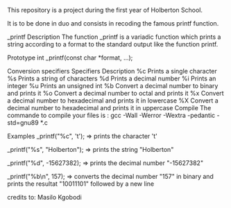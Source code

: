 This repository is a project during the first year of Holberton School.

It is to be done in duo and consists in recoding the famous printf function.

_printf
Description
The function _printf is a variadic function which prints a string according to a format to the standard output like the function printf.

Prototype
int _printf(const char *format, ...);

Conversion specifiers
Specifiers	Description
%c	Prints a single character
%s	Prints a string of characters
%d	Prints a decimal number
%i	Prints an integer
%u	Prints an unsigned int
%b	Convert a decimal number to binary and prints it
%o	Convert a decimal number to octal and prints it
%x	Convert a decimal number to hexadecimal and prints it in lowercase
%X	Convert a decimal number to hexadecimal and prints it in uppercase
Compile
The commande to compile your files is : gcc -Wall -Werror -Wextra -pedantic -std=gnu89 *.c

Examples
_printf("%c", 't'); => prints the character 't'

_printf("%s", "Holberton"); => prints the string "Holberton"

_printf("%d", -15627382); => prints the decimal number "-15627382"

_printf("%b\n", 157); => converts the decimal number "157" in binary and prints the resultat "10011101" followed by a new line 

credits to:
Masilo Kgobodi 

